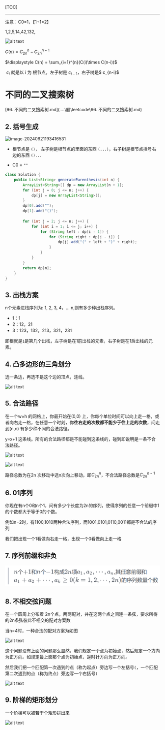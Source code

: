 [TOC]


---
注意：C0=1，【1+1=2】



1,2,5,14,42,132,

![alt text](https://cdn.jsdelivr.net/gh/sword4869/pic1@main/images/202406211815135.png)

$C(n) = C^n_{2n} - C^{n−1}_{2n}$​

$\displaystyle C(n) = \sum_{i=1}^{n}(C(i)\times C(n-i))$

​	$c_i$ 就是以 i 为 根节点，左子树是 $c_{i-1}$，右子树是$ c_{n-i}$



# 不同的二叉搜索树

 [96. 不同的二叉搜索树.md](..\..\题\leetcode\96. 不同的二叉搜索树.md) 


## 2. 括号生成

![image-20240621193416531](https://cdn.jsdelivr.net/gh/sword4869/pic1@main/images/202406211934778.png)

- 根节点是 `()`， 左子树是根节点的里面的东西 `(...)`，右子树是根节点括号右边的东西 `()...`

- C0 = `""`

```java
class Solution {
    public List<String> generateParenthesis(int n) {
        ArrayList<String>[] dp = new ArrayList[n + 1];
        for (int j = 0; j <= n; j++) {
            dp[j] = new ArrayList<String>();
        }
        dp[0].add("");
        dp[1].add("()");

        for (int j = 2; j <= n; j++) {
            for (int i = 1; i <= j; i++) {
                for (String left : dp[i - 1]) {
                    for (String right : dp[j - i]) {
                        dp[j].add("(" + left + ")" + right);
                    }
                }
            }
        }
        return dp[n];
    }
}
```

## 3. 出栈方案
n个元素进栈序列为: 1, 2, 3, 4，... n,则有多少种出栈序列。

- 1：1
- 2：12，21
- 3：123，132，213，321，231

即根就是`1`是第几个出栈，左子树是在1前出栈的元素，右子树是在1后出栈的元素。

## 4. 凸多边形的三角划分

选一条边，再选不是这个边的顶点，连线。

![alt text](https://cdn.jsdelivr.net/gh/sword4869/pic1@main/images/202406211816985.png)

## 5. 合法路径

在一个w×h 的网格上，你最开始在(0,0) 上，你每个单位时间可以向上走一格，或者向右走一格，在任意一个时刻，你**往右走的次数都不能少于往上走的次数**，问走到(n,n) 有多少种不同的合法路径。

y=x+1 这条线。所有的合法路径都是不能碰到这条线的，碰到即说明是一条不合法路径。

![alt text](https://cdn.jsdelivr.net/gh/sword4869/pic1@main/images/202406211816541.png)

![alt text](https://cdn.jsdelivr.net/gh/sword4869/pic1@main/images/202406211816003.png)

路径总数为在2n 次移动中选n次向上移动，即$C^n_{2n}$，不合法路径总数是$C^{n−1}_{2n}$

## 6. 01序列

你现在有n个0和n个1，问有多少个长度为2n的序列，使得序列的任意一个前缀中1的个数都大于等于0的个数。

例如n=2时，有1100,1010两种合法序列，而1001,0101,0110,0011都是不合法的序列

我们把出现一个1看做向右走一格，出现一个0看做向上走一格

## 7. 序列前缀和非负

![alt text](../../../images/image-65.png)

## 8. 不相交弦问题
在一个圆周上分布着 2n个点，两两配对，并在这两个点之间连一条弦，要求所得的2n条弦彼此不相交的配对方案数  

当n=4时，一种合法的配对方案为如图

![alt text](https://cdn.jsdelivr.net/gh/sword4869/pic1@main/images/202406211816146.png)

这个问题没有上面的问题那么显然，我们规定一个点为初始点，然后规定一个方向为正方向。如规定最上面那个点为初始点，逆时针方向为正方向。

然后我们把一个匹配第一次遇到的点（称为起点）旁边写一个左括号`(`，一个匹配第二次遇到的点（称为终点）旁边写一个右括号`)` 

![alt text](https://cdn.jsdelivr.net/gh/sword4869/pic1@main/images/202406211816826.png)

## 9. 阶梯的矩形划分
一个阶梯可以被若干个矩形拼出来

![alt text](https://cdn.jsdelivr.net/gh/sword4869/pic1@main/images/202406211816374.png)